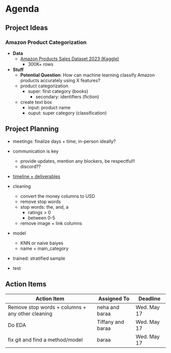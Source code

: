 # Agenda

## Project Ideas
### Amazon Product Categorization
- **Data**
  - [Amazon Products Sales Dataset 2023 (Kaggle)](https://www.kaggle.com/datasets/lokeshparab/amazon-products-dataset?resource=download&select=Amazon-Products.csv)
    - 300K+ rows
- **Stuff**
  - **Potential Question**: How can machine learning classify Amazon products accurately using X features?
  - product categorization
    - super: first category (books)
      - secondary: identifiers (fiction)
  - create text box
    - input: product name
    - ouput: super category (classification)

## Project Planning

  - meetings: finalize days + time; in-person ideally?
  - communication is key
    - provide updates, mention any blockers, be respectful!!
    - discord??
  - [timeline + deliverables](https://github.com/bzekeria/cogs109-final-project/blob/main/meetings/timeline.md)

- cleaning
    - convert the money columns to USD
    - remove stop words
    - stop words: the, and, a 
        - ratings > 0
        - between 0-5
    - remove image + link columns
- model
    - KNN or naive baiyes
    - name + main_category
- trained: stratified sample
- test 

## Action Items

| Action Item                  | Assigned To     | Deadline      |
|------------------------------|-----------------|---------------|
| Remove stop words + columns + any other cleaning           | neha and baraa           | Wed. May 17  |
| Do EDA                |   Tiffany and baraa              |  Wed. May 17  |
| fix git and find a method/model                            |       baraa          |  Wed. May 17  |
